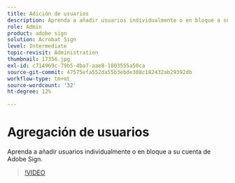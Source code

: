 ```yaml
---
title: Adición de usuarios
description: Aprenda a añadir usuarios individualmente o en bloque a su cuenta de Adobe Sign
role: Admin
product: adobe sign
solution: Acrobat Sign
level: Intermediate
topic-revisit: Administration
thumbnail: 17356.jpg
exl-id: c714969c-79b5-4ba7-aae8-1803555a50ca
source-git-commit: 47575efa552da55b3ebde308c182432ab29392db
workflow-type: tm+mt
source-wordcount: '32'
ht-degree: 12%

---
```


# Agregación de usuarios

Aprenda a añadir usuarios individualmente o en bloque a su cuenta de Adobe Sign.

>[!VIDEO](https://video.tv.adobe.com/v/17356?hidetitle=true)
